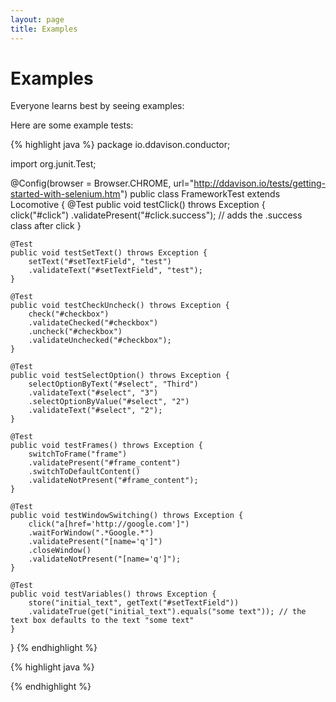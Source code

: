 ```yaml
---
layout: page
title: Examples
---
```


Examples
===

Everyone learns best by seeing examples:

Here are some example tests:

{% highlight java %}
package io.ddavison.conductor;

import org.junit.Test;

@Config(browser = Browser.CHROME, url="http://ddavison.io/tests/getting-started-with-selenium.htm")
public class FrameworkTest extends Locomotive {
    @Test
    public void testClick() throws Exception {
        click("#click")
        .validatePresent("#click.success"); // adds the .success class after click
    }

    @Test
    public void testSetText() throws Exception {
        setText("#setTextField", "test")
        .validateText("#setTextField", "test");
    }

    @Test
    public void testCheckUncheck() throws Exception {
        check("#checkbox")
        .validateChecked("#checkbox")
        .uncheck("#checkbox")
        .validateUnchecked("#checkbox");
    }

    @Test
    public void testSelectOption() throws Exception {
        selectOptionByText("#select", "Third")
        .validateText("#select", "3")
        .selectOptionByValue("#select", "2")
        .validateText("#select", "2");
    }

    @Test
    public void testFrames() throws Exception {
        switchToFrame("frame")
        .validatePresent("#frame_content")
        .switchToDefaultContent()
        .validateNotPresent("#frame_content");
    }

    @Test
    public void testWindowSwitching() throws Exception {
        click("a[href='http://google.com']")
        .waitForWindow(".*Google.*")
        .validatePresent("[name='q']")
        .closeWindow()
        .validateNotPresent("[name='q']");
    }

    @Test
    public void testVariables() throws Exception {
        store("initial_text", getText("#setTextField"))
        .validateTrue(get("initial_text").equals("some text")); // the text box defaults to the text "some text"
    }
}
{% endhighlight %}

{% highlight java %}

{% endhighlight %}
